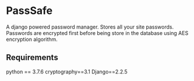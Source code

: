 # PassSafe
A django powered password manager. Stores all your site passwords.
Passwords are encrypted first before being store in the database using AES encryption algorithm.

## Requirements

python == 3.7.6
cryptography==3.1
Django==2.2.5
